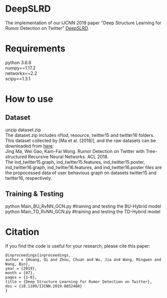 # DeepSLRD
The implementation of our IJCNN 2019 paper "Deep Structure Learning for Rumor Detection on Twitter" [DeepSLRD](https://www.researchgate.net/publication/336169139_Deep_Structure_Learning_for_Rumor_Detection_on_Twitter).
# Requirements
python 3.6.6  
numpy==1.17.2  
networkx==2.2  
scipy==1.3.1
# How to use
## Dataset
unzip dataset.zip  
The dataset.zip includes nflod, resource, twitter15 and twitter16 folders. This dataset collected by [Ma et al. (2018)], and the raw datasets can be downloaded from [here](https://www.dropbox.com/s/7ewzdrbelpmrnxu/rumdetect2017.zip?dl=0):  
Jing Ma, Wei Gao, Kam-Fai Wong. Rumor Detection on Twitter with Tree-structured Recursive Neural Networks. ACL 2018.  
The ind_twitter15.graph, ind_twitter15.features, ind_twitter15.poster, ind_twitter16.graph, ind_twitter16.features, and ind_twitter16.poster files are the propocessed data of user behavious graph on datasets twitter15 and twitter16, respectively.  
## Training & Testing
python Main_BU_RvNN_GCN.py #training and testing the BU-Hybrid model  
python Main_TD_RvNN_GCN.py #training and testing the TD-Hybrid model
# Citation
If you find the code is useful for your research, please cite this paper:  
<pre><code>@inproceedings{inproceedings,
author = {Huang, Qi and Zhou, Chuan and Wu, Jia and Wang, Mingwen and Wang, Bin},
year = {2019},
month = {07},
pages = {1-8},
title = {Deep Structure Learning for Rumor Detection on Twitter},
doi = {10.1109/IJCNN.2019.8852468}
}</code></pre>

